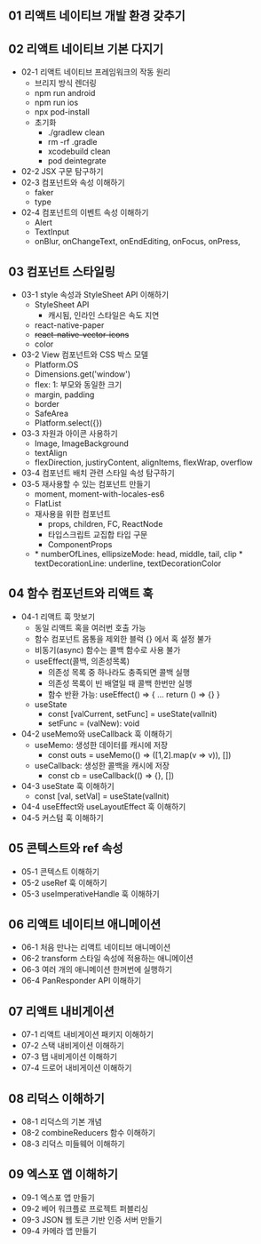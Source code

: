 ## 01 리액트 네이티브 개발 환경 갖추기


## 02 리액트 네이티브 기본 다지기
* 02-1 리액트 네이티브 프레임워크의 작동 원리
	* 브리지 방식 렌더링
	* npm run android
	* npm run ios
	* npx pod-install
	* 초기화
		* ./gradlew clean
		* rm -rf .gradle
		* xcodebuild clean
		* pod deintegrate
* 02-2 JSX 구문 탐구하기
* 02-3 컴포넌트와 속성 이해하기
	* faker
	* type
* 02-4 컴포넌트의 이벤트 속성 이해하기
	* Alert
	* TextInput
	* onBlur, onChangeText, onEndEditing, onFocus, onPress,


## 03 컴포넌트 스타일링
* 03-1 style 속성과 StyleSheet API 이해하기
	* StyleSheet API
		* 캐시됨, 인라인 스타일은 속도 지연
	* react-native-paper
	* ~~react-native-vector-icons~~
	* color
* 03-2 View 컴포넌트와 CSS 박스 모델
	* Platform.OS
	* Dimensions.get('window')
	* flex: 1: 부모와 동일한 크기
	* margin, padding
	* border
	* SafeArea
	* Platform.select({})
* 03-3 자원과 아이콘 사용하기
	* Image, ImageBackground
	* textAlign
	* flexDirection, justiryContent, alignItems, flexWrap, overflow
* 03-4 컴포넌트 배치 관련 스타일 속성 탐구하기
* 03-5 재사용할 수 있는 컴포넌트 만들기
	* moment, moment-with-locales-es6
	* FlatList
	* 재사용을 위한 컴포넌트
		* props, children, FC, ReactNode
		* 타입스크립트 교집합 타입 구문
		* ComponentProps
	* <Text>
		* numberOfLines, ellipsizeMode: head, middle, tail, clip
		* textDecorationLine: underline, textDecorationColor

## 04 함수 컴포넌트와 리액트 훅
* 04-1 리액트 훅 맛보기
	* 동일 리액트 혹을 여러번 호출 가능
	* 함수 컴포넌트 몸통을 제외한 블럭 {} 에서 혹 설정 불가
	* 비동기(async) 함수는 콜백 함수로 사용 불가
	* useEffect(콜백, 의존성목록)
		* 의존성 목록 중 하나라도 충족되면 콜백 실행
		* 의존성 목록이 빈 배열일 때 콜백 한번만 실행
		* 함수 반환 가능: useEffect() => { ... return () => {} }
	* useState
		* const [valCurrent, setFunc] = useState(valInit)
		* setFunc = (valNew): void
* 04-2 useMemo와 useCallback 훅 이해하기
	* useMemo: 생성한 데이터를 캐시에 저장
		* const outs = useMemo(() => ([1,2].map(v => v)), [])
	* useCallback: 생성한 콜백을 캐시에 저장
		* const cb = useCallback(() => {}, [])
* 04-3 useState 훅 이해하기
	* const [val, setVal] = useState(valInit)
* 04-4 useEffect와 useLayoutEffect 훅 이해하기
* 04-5 커스텀 훅 이해하기


## 05 콘텍스트와 ref 속성
* 05-1 콘텍스트 이해하기
* 05-2 useRef 훅 이해하기
* 05-3 useImperativeHandle 훅 이해하기


## 06 리액트 네이티브 애니메이션
* 06-1 처음 만나는 리액트 네이티브 애니메이션
* 06-2 transform 스타일 속성에 적용하는 애니메이션
* 06-3 여러 개의 애니메이션 한꺼번에 실행하기
* 06-4 PanResponder API 이해하기


## 07 리액트 내비게이션
* 07-1 리액트 내비게이션 패키지 이해하기
* 07-2 스택 내비게이션 이해하기
* 07-3 탭 내비게이션 이해하기
* 07-4 드로어 내비게이션 이해하기


## 08 리덕스 이해하기
* 08-1 리덕스의 기본 개념
* 08-2 combineReducers 함수 이해하기
* 08-3 리덕스 미들웨어 이해하기


## 09 엑스포 앱 이해하기
* 09-1 엑스포 앱 만들기
* 09-2 베어 워크플로 프로젝트 퍼블리싱
* 09-3 JSON 웹 토큰 기반 인증 서버 만들기
* 09-4 카메라 앱 만들기